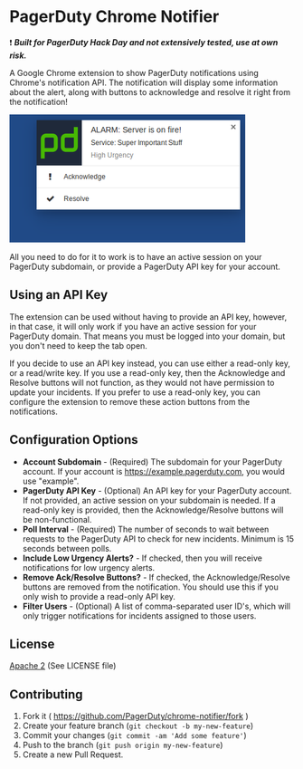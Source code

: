# PagerDuty Chrome Notifier
:exclamation: **_Built for PagerDuty Hack Day and not extensively tested, use at own risk._**

A Google Chrome extension to show PagerDuty notifications using Chrome's notification API. The notification will display some information about the alert, along with buttons to acknowledge and resolve it right from the notification!

![An example of the notifications.](example.png)

All you need to do for it to work is to have an active session on your PagerDuty subdomain, or provide a PagerDuty API key for your account.

## Using an API Key
The extension can be used without having to provide an API key, however, in that case, it will only work if you have an active session for your PagerDuty domain. That means you must be logged into your domain, but you don't need to keep the tab open.

If you decide to use an API key instead, you can use either a read-only key, or a read/write key. If you use a read-only key, then the Acknowledge and Resolve buttons will not function, as they would not have permission to update your incidents. If you prefer to use a read-only key, you can configure the extension to remove these action buttons from the notifications.

## Configuration Options

* **Account Subdomain** - (Required) The subdomain for your PagerDuty account. If your account is https://example.pagerduty.com, you would use "example".
* **PagerDuty API Key** - (Optional) An API key for your PagerDuty account. If not provided, an active session on your subdomain is needed. If a read-only key is provided, then the Acknowledge/Resolve buttons will be non-functional.
* **Poll Interval** - (Required) The number of seconds to wait between requests to the PagerDuty API to check for new incidents. Minimum is 15 seconds between polls.
* **Include Low Urgency Alerts?** - If checked, then you will receive notifications for low urgency alerts.
* **Remove Ack/Resolve Buttons?** - If checked, the Acknowledge/Resolve buttons are removed from the notification. You should use this if you only wish to provide a read-only API key.
* **Filter Users** - (Optional) A list of comma-separated user ID's, which will only trigger notifications for incidents assigned to those users.

## License
[Apache 2](http://www.apache.org/licenses/LICENSE-2.0) (See LICENSE file)

## Contributing
1. Fork it ( https://github.com/PagerDuty/chrome-notifier/fork )
2. Create your feature branch (`git checkout -b my-new-feature`)
3. Commit your changes (`git commit -am 'Add some feature'`)
4. Push to the branch (`git push origin my-new-feature`)
5. Create a new Pull Request.

